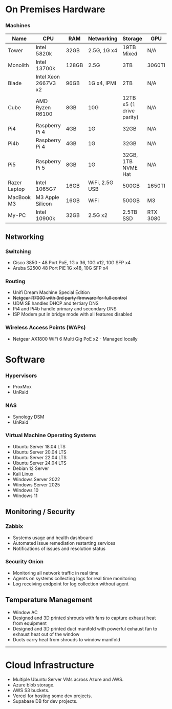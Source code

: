 # On Premises Hardware

### Machines

| Name         | CPU                  | RAM   | Networking     | Storage                  | GPU      |
| ------------ | -------------------- | ----- | -------------- | ------------------------ | -------- |
| Tower        | Intel 5820k          | 32GB  | 2.5G, 1G x4    | 19TB Mixed               | N/A      |
| Monolith     | Intel 13700k         | 128GB | 2.5G           | 3TB                      | 3060TI   |
| Blade        | Intel Xeon 2667V3 x2 | 96GB  | 1G x4, IPMI    | 2TB                      | N/A      |
| Cube         | AMD Ryzen R6100      | 8GB   | 10G            | 12TB x5 (1 drive parity) | N/A      |
| Pi4          | Raspberry Pi 4       | 4GB   | 1G             | 32GB                     | N/A      |
| Pi4b         | Raspberry Pi 4       | 4GB   | 1G             | 32GB                     | N/A      |
| Pi5          | Raspberry Pi 5       | 8GB   | 1G             | 32GB, 1TB NVME Hat       | N/A      |
| Razer Laptop | Intel 1065G7         | 16GB  | WiFi, 2.5G USB | 500GB                    | 1650TI   |
| MacBook M3   | M3 Apple Silicon     | 16GB  | WiFi           | 500GB                    | M3      |
| My-PC        | Intel 10900k         | 32GB  | 2.5G x2        | 2.5TB SSD                | RTX 3080 |

## Networking

### Switching

- Cisco 3850 - 48 Port PoE, 1G x 36, 10G x12, 10G SFP x4 
- Aruba S2500 48 Port PiE 1G x48, 10G SFP x4

### Routing

- Unifi Dream Machine Special Edition
- ~~Netgear R7000 with 3rd party firmware for full control~~
- UDM SE handles DHCP and tertiary DNS
- Pi4 and Pi4b handle primary and secondary DNS
- ISP Modem put in bridge mode with all features disabled

### Wireless Access Points (WAPs)

- Netgear AX1800 WiFi 6 Multi Gig PoE x2 - Managed locally

# Software

### Hypervisors

- ProxMox
- UnRaid

### NAS

- Synology DSM
- UnRaid

### Virtual Machine Operating Systems

- Ubuntu Server 18.04 LTS
- Ubuntu Server 20.04 LTS
- Ubuntu Server 22.04 LTS
- Ubuntu Server 24.04 LTS
- Debian 12 Server
- Kali Linux
- Windows Server 2022
- Windows Server 2025
- Windows 10
- Windows 11

## Monitoring / Security

### Zabbix

- Systems usage and health dashboard
- Automated issue remediation restarting services
- Notifications of issues and resolution status
    
### Security Onion

- Monitoring all network traffic in real time
- Agents on systems collecting logs for real time monitoring
- Log receiving endpoint for log collection without agent

## Temperature Management

- Window AC
- Designed and 3D printed shrouds with fans to capture exhaust heat from equipment
- Designed and 3D printed duct manifold with powerful exhaust fan to exhaust heat out of the window
- Ducts carry heat from shrouds to window manifold

---

# Cloud Infrastructure

- Multiple Ubuntu Server VMs across Azure and AWS.
- Azure blob storage.
- AWS S3 buckets.
- Vercel for hosting some dev projects.
- Supabase DB for dev projects.
